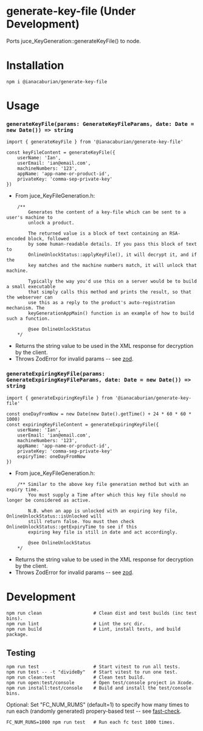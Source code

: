 # generate-key-file (Under Development)

Ports juce_KeyGeneration::generateKeyFile() to node.

# Installation

```
npm i @ianacaburian/generate-key-file
```

# Usage

### `generateKeyFile(params: GenerateKeyFileParams, date: Date = new Date()) => string`

```
import { generateKeyFile } from '@ianacaburian/generate-key-file'

const keyFileContent = generateKeyFile({
    userName: 'Ian',
    userEmail: 'ian@email.com',
    machineNumbers: '123',
    appName: 'app-name-or-product-id',
    privateKey: 'comma-sep-private-key'
})
```

-   From juce_KeyFileGeneration.h:

```
    /**
        Generates the content of a key-file which can be sent to a user's machine to
        unlock a product.

        The returned value is a block of text containing an RSA-encoded block, followed
        by some human-readable details. If you pass this block of text to
        OnlineUnlockStatus::applyKeyFile(), it will decrypt it, and if the
        key matches and the machine numbers match, it will unlock that machine.

        Typically the way you'd use this on a server would be to build a small executable
        that simply calls this method and prints the result, so that the webserver can
        use this as a reply to the product's auto-registration mechanism. The
        keyGenerationAppMain() function is an example of how to build such a function.

        @see OnlineUnlockStatus
    */
```

-   Returns the <key> string value to be used in the XML response for decryption
    by the client.
-   Throws ZodError for invalid params -- see
    [zod](https://github.com/colinhacks/zod).

### `generateExpiringKeyFile(params: GenerateExpiringKeyFileParams, date: Date = new Date()) => string`

```
import { generateExpiringKeyFile } from '@ianacaburian/generate-key-file'

const oneDayFromNow = new Date(new Date().getTime() + 24 * 60 * 60 * 1000)
const expiringKeyFileContent = generateExpiringKeyFile({
    userName: 'Ian',
    userEmail: 'ian@email.com',
    machineNumbers: '123',
    appName: 'app-name-or-product-id',
    privateKey: 'comma-sep-private-key'
    expiryTime: oneDayFromNow
})
```

-   From juce_KeyFileGeneration.h:

```
    /** Similar to the above key file generation method but with an expiry time.
        You must supply a Time after which this key file should no longer be considered as active.

        N.B. when an app is unlocked with an expiring key file, OnlineUnlockStatus::isUnlocked will
        still return false. You must then check OnlineUnlockStatus::getExpiryTime to see if this
        expiring key file is still in date and act accordingly.

        @see OnlineUnlockStatus
    */
```

-   Returns the <key> string value to be used in the XML response for decryption
    by the client.
-   Throws ZodError for invalid params -- see
    [zod](https://github.com/colinhacks/zod).

# Development

```
npm run clean                   # Clean dist and test builds (inc test bins).
npm run lint                    # Lint the src dir.
npm run build                   # Lint, install tests, and build package.
```

## Testing

```
npm run test                    # Start vitest to run all tests.
npm run test -- -t "divideBy"   # Start vitest to run one test.
npm run clean:test              # Clean test build.
npm run open:test/console       # Open test/console project in Xcode.
npm run install:test/console    # Build and install the test/console bins.
```

Optional: Set "FC_NUM_RUMS" (default=1) to specify how many times to run each
(randomly generated) propery-based test -- see
[fast-check](https://github.com/dubzzz/fast-check).

```
FC_NUM_RUNS=1000 npm run test   # Run each fc test 1000 times.
```
